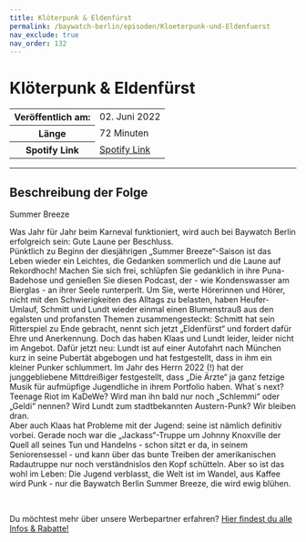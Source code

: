 ```yaml
---
title: Klöterpunk & Eldenfürst
permalink: /baywatch-berlin/episoden/Kloeterpunk-und-Eldenfuerst
nav_exclude: true
nav_order: 132
---
```


# Klöterpunk & Eldenfürst
<table class="resp-table dcf-table dcf-table-responsive dcf-table-bordered dcf-table-striped dcf-w-100%">
                    <tbody>
                        <tr>
                            <th scope="row">Veröffentlich am:</th>
                            <td data-label="Veröffentlich am:">02. Juni 2022</td>
                        </tr>
                        <tr>
                            <th scope="row">Länge </th>
                            <td data-label="Länge ">72 Minuten</td>
                        </tr><tr>
                                <th scope="row">Spotify Link</th>
                                <td data-label="Spotify Link"><a href="https://open.spotify.com/episode/6ZsxIefZT4caRPVw1jIBvL">Spotify Link</a></td>
                            </tr></tbody>
                </table>

***

## Beschreibung der Folge

<div>
Summer Breeze<br/><p>Was Jahr für Jahr beim Karneval funktioniert, wird auch bei Baywatch Berlin erfolgreich sein: Gute Laune per Beschluss. <br/>Pünktlich zu Beginn der diesjährigen „Summer Breeze“-Saison ist das Leben wieder ein Leichtes, die Gedanken sommerlich und die Laune auf Rekordhoch! Machen Sie sich frei, schlüpfen Sie gedanklich in ihre Puna-Badehose und genießen Sie diesen Podcast, der - wie Kondenswasser am Bierglas - an ihrer Seele runterperlt. Um Sie, werte Hörerinnen und Hörer, nicht mit den Schwierigkeiten des Alltags zu belasten, haben Heufer-Umlauf, Schmitt und Lundt wieder einmal einen Blumenstrauß aus den egalsten und profansten Themen zusammengesteckt: Schmitt hat sein Ritterspiel zu Ende gebracht, nennt sich jetzt „Eldenfürst“ und fordert dafür Ehre und Anerkennung. Doch das haben Klaas und Lundt leider, leider nicht im Angebot. Dafür jetzt neu: Lundt ist auf einer Autofahrt nach München kurz in seine Pubertät abgebogen und hat festgestellt, dass in ihm ein kleiner Punker schlummert. Im Jahr des Herrn 2022 (!) hat der junggebliebene Mittdreißiger festgestellt, dass „Die Ärzte“ ja ganz fetzige Musik für aufmüpfige Jugendliche in ihrem Portfolio haben. What´s next? Teenage Riot im KaDeWe? Wird man ihn bald nur noch „Schlemmi“ oder „Geldi“ nennen? Wird Lundt zum stadtbekannten Austern-Punk? Wir bleiben dran.<br/>Aber auch Klaas hat Probleme mit der Jugend: seine ist nämlich definitiv vorbei. Gerade noch war die „Jackass“-Truppe um Johnny Knoxville der Quell all seines Tun und Handelns - schon sitzt er da, in seinem Seniorensessel - und kann über das bunte Treiben der amerikanischen Radautruppe nur noch verständnislos den Kopf schütteln. Aber so ist das wohl im Leben: Die Jugend verblasst, die Welt ist im Wandel, aus Kaffee wird Punk - nur die Baywatch Berlin Summer Breeze, die wird ewig blühen.</p><br/><p>Du möchtest mehr über unsere Werbepartner erfahren? <a href="https://linktr.ee/BaywatchBerlin" rel="nofollow">Hier findest du alle Infos &amp; Rabatte!</a></p>  
</div>

